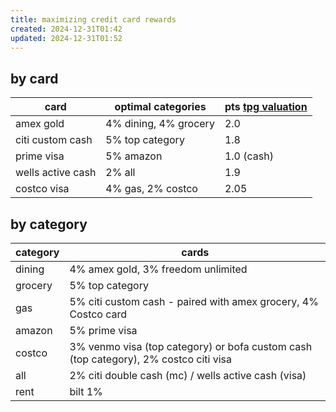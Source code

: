 ```yaml
---
title: maximizing credit card rewards
created: 2024-12-31T01:42
updated: 2024-12-31T01:52
---
```


## by card

| card              | optimal categories    | pts [tpg valuation](https://thepointsguy.com/loyalty-programs/monthly-valuations/) |
| ----------------- | --------------------- | ---------------------------------------------------------------------------------- |
| amex gold         | 4% dining, 4% grocery | 2.0                                                                                |
| citi custom cash  | 5% top category       | 1.8                                                                                |
| prime visa        | 5% amazon             | 1.0 (cash)                                                                         |
| wells active cash | 2% all                | 1.9                                                                                |
| costco visa       | 4% gas, 2% costco     | 2.05                                                                               |

## by category

| category | cards                                                                                |
| -------- | ------------------------------------------------------------------------------------ |
| dining   | 4% amex gold, 3% freedom unlimited                                                   |
| grocery  | 5% top category                                                                      |
| gas      | 5% citi custom cash - paired with amex grocery, 4% Costco card                       |
| amazon   | 5% prime visa                                                                        |
| costco   | 3% venmo visa (top category) or bofa custom cash (top category), 2% costco citi visa |
| all      | 2% citi double cash (mc) / wells active cash (visa)                                  |
| rent     | bilt 1%                                                                              |
